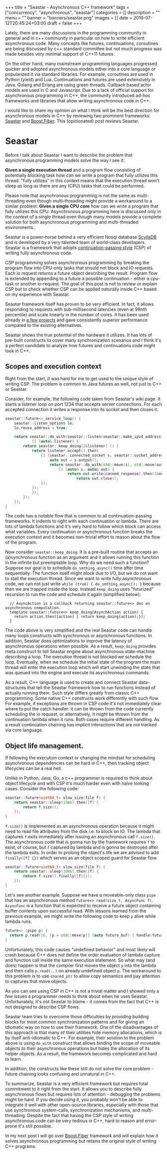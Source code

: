 +++
title = "Seastar - Asynchronous C++ framework"
tags = ["concurrency", "asynchronous", "seastar"]
categories = []
description = ""
menu = ""
banner = "banners/seastar.png"
images = []
date = 2018-07-12T20:45:24+03:00
draft = false
+++

Lately, there are many discussions in the programming community in general and in c++ community in particular on how to write efficient asynchronous code. Many concepts like futures, continuations, coroutines are being discussed by c++ standard
committee but not much progress was made besides very minimal support of C++11 futures.

On the other hand, many mainstream programming languages progressed quicker and adopted asynchronous models
either into a core language or popularized it via standard libraries. For example, coroutines are used in Python (yield) and Lua.
Continuations and futures are used extensively in Java. Golang and Erlang are using green threads.
Callback based actor models are used in C and Javascript. Due to a lack of official support for
asynchronous programming in C++, the community introduced ad-hoc frameworks and libraries that allow writing asynchronous code in C++.

I would like to share my opinion on what I think will be the best direction for asynchronous models in C++ by reviewing two
prominent frameworks: [Seastar](http://seastar.io/) and [Boost.Fiber](https://boost.org/doc/libs/1_67_0/libs/fiber/doc/html/index.html). This (opinionated) post reviews Seastar.


<!--more-->

# Seastar
Before I talk about Seastar I want to describe the problem that asynchronous programming models solve
the way I see it:

**Given a single execution thread** and a program flow consisting of potentially blocking task
how can we write a program that fully utilizes this thread. "fully utilizes" in this context means that the execution thread
won't sleep as long as there are any (CPU) tasks that could be performed.

Please note that asynchronous programming is not the same as multi-threading even though
multi-threading might provide a workaround to a similar problem: **Given a single CPU core** how can we
write a program that fully utilizes this CPU. Asynchronous programming here is discussed only in
the context of a single thread even though many models provide a complete solution for both asynchronous
programming and multi-threaded environments.

Seastar is a power-horse behind a very efficient Nosql database [ScyllaDB](https://scylladb.com) and
is developed by a very talented team of world-class developers. Seastar is a framework that adopts [continuation-passing style](https://en.wikipedia.org/wiki/Continuation-passing_style) (CSP) of writing fully asynchronous code.

CSP programming solves asynchronous programming by breaking the program flow into CPU-only tasks
that should not block and IO requests. Each io request returns a future object describing the result.
Program flow is extended by appending to a future a possible continuation - either a cpu-task or another io-request.
The goal of this post is not to review or explain CSP but to check whether CSP can be applied naturally inside C++
based on my experience with Seastar.

Seastar framework itself has proven to be very efficient. In fact, it allows responding to requests
with sub-millisecond latencies (even at 99nth percentile) and scale linearly in the number of cores.
It has been used already in [a few projects](http://seastar.io/seastar-applications/) and
gave consistently superior performance compared to the existing alternatives.

Seastar shows the true potential of the hardware it utilizes. It has lots of pre-built constructs
to cover many synchronization scenarios and I think it's a perfect candidate to analyze how futures
and continuations code might look in C++.

## Scopes and execution context
Right from the start, it was hard for me to get used to the unique style of writing CSP.
The problem is common to Java futures as well, not just to C++ or Seastar.

Consider, for example, the following code taken from Seastar's wiki page.
It starts a listener loop on port 1234 that accepts server connections.
For each accepted connection it writes a response into its socket and then closes it.

```cpp
seastar::future<> service_loop() {
    seastar::listen_options lo;
    lo.reuse_address = true;

    return seastar::do_with(seastar::listen(seastar::make_ipv4_address({1234}), lo),
            [] (auto& listener) {
        return seastar::keep_doing([&listener] () {
            return listener.accept().then(
                [] (seastar::connected_socket s, seastar::socket_address a) {
                    auto out = s.output();
                    return seastar::do_with(std::move(s), std::move(out),
                        [] (auto& s, auto& out) {
                            return out.write(canned_response).then([&out] {
                                return out.close();
                });
            });
            });
        });
    });
}
```

The code has a notable flow that is common to all continuation-passing frameworks.
It indents to right with each continuation or lambda. There are lots of lambda functions
and it's very hard to follow which block can access what variables.
Every continuation or asynchronous function breaks the execution context and it becomes non-trivial effort
to reason about the flow of the program.

Now consider `seastar::keep_doing`. It is a pre-built routine that accepts an (a)synchronous function
as an argument and it allows running this function in the infinite but preemptable loop.
Why do we need such a function?  Suppose our goal is to schedule `do_smthing_async()` time after time
sequentially. The function itself might block due to I/O, but we do not want to stall the execution thread.
Since we want to write fully asynchronous code, we can not just write `while (true) { do_smthing_async(); }`
because then we are trapped inside the loop. Instead `keep_doing` uses "futurized" recursion to run the code and schedule it again (simplified below):

```
  // AsyncAction is a callback returning seastar::future<> des an asynchronous computation.
  template seastar::future<> keep_doing(AsynchAction action) {
    return action.then([action] { return keep_doing(action);});
  }
```

The code above is very simplified and the real Seastar code can handle many loops constructs with
synchronous or asynchronous functions. In addition, Seastar does optimizations to improve
the latency of asynchronous operations when possible. As a result, `keep_doing` provides meta
construct to tell Seastar engine about asynchronous state-machine describing a loop.
The execution thread is not blocked we schedule the loop.
Eventually, when we schedule the initial state of the program the main thread
will enter the execution loop which will start unwinding the  state that was queued into the engine and execute
its asynchronous commands.

As a result, C++ language is used to create and connect Seastar data-structures that tell the Seastar framework
how to run functions instead of actually running them. Such style differs greatly from classic C++ programming.
Some native C++ constructs work differently with such flow. For example, if exceptions are thrown
in CSP code it's not immediately clear where to put the catch handler:
it can be thrown from the code currently scheduling the io request, or alternatively,
it might be thrown from the continuation lambda when it runs. Both cases require different handling. As a result continuation chaining has implicit interactions that are not tracked via core language.

## Object life management.
If following the execution context or changing the mindset for scheduling asynchronous dependencies
can be hard in C++, then tracking object lifecycles can be a real hell.

Unlike in Python, Java, Go, a c++ programmer is required to think about object lifecycle and with CSP
it's much harder even with naive looking cases. Consider the following code:

```cpp
seastar::future<uint64_t> slow_size(file f) {
    return seastar::sleep(10ms).then([f] {
        return f.size();
    });
}
```

`f.size()` is implemented as an asynchronous operation because it might need to
read file attributes from the disk i.e. to block on IO. The lambda that captures `f` exits immediately
after issuing an asynchronous call `f.size()`. The asynchronous code that is gonna run by the framework requires `f` to exist, of course, but `f` captured by lambda and is gonna be destroyed after the lambda exits.
In order to prolong the object's life we are advised to add `finally([f] {})` which
serves as an object scoped guard for Seastar flow.

```cpp
seastar::future<uint64_t> slow_size(file f) {
    return seastar::sleep(10ms).then([f] {
        return f.size().finally([f]{});
    });
}
```

Let's see another example. Suppose we have a moveable-only class `pipe` that has an asynchronous method
`future<> read(size_t, AsyncFunc f)`. `AsyncFunc` is a function that is expected to receive a future
object containing buffer contents upon successful read. With lessons learned from the previous example,
we might write the following code to keep `p` alive while lambda runs.

```cpp
future<> (pipe p) {
  return p.read(16, [p = std::move(p)] (auto future_buf) { handle(future_buf); ... });
}
```

Unfortunately, this code causes "undefined behavior" and most likely will crash because C++ does
not define the order evaluation of lambda capture and function call inside the same execution statement.
So what may (and does) happen is that the compiler first moves the object `p` into the lambda and
then calls `p.read(..)` on already undefined object `p`.
The workaround to this problem is to use `shared_ptr` to allow copy semantics and pay attention to captures that move objects.

As you can see using CSP in C++ is not a trivial matter and I showed only a few issues a programmer needs to think about when he uses Seastar. Unfortunately, it's not Seastar to blame - it comes from the fact that C++ is not designed to describe CSP flows.

Seastar team tries to overcome those difficulties by providing building blocks for most common
synchronization patterns and for giving an idiomatic way on how to use their framework.
One of the disadvantages of this approach is that many of their utilities hide memory allocations,
which is by itself anti-idiomatic to C++. For example, their solution to the problem above is
using `do_with` construct that allows binding the scope of moveable objects to their asynchronous operations
but hides the allocation of its helper objects. As a result, the framework becomes complicated and hard to learn.

In addition, the constructs like these still do not solve the core problem - future chaining looks
confusing and unnatural in C++.

To summarize, Seastar is a very efficient framework but requires total commitment to it right from the start.
It allows you to describe fully asynchronous flows but requires lots of attention - debugging the problems might be hard.
If you decide using it, you probably won't be able to integrate it well with other open-source libraries,
especially with those that use synchronous system-calls, synchronization mechanisms, and multi-threading.
Despite the fact that having the CSP style of writing asynchronous code can be very tedious in C++,
hard to reason and error-prone it's still possible.

In my next post I will go over [Boost.Fiber](https://boost.org/doc/libs/1_67_0/libs/fiber/doc/html/index.html)
framework and will explain how it solves asynchronous programming but retains the original style of writing C++ programs.
